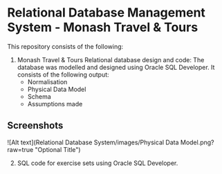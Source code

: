 # Relational Database Management System - Monash Travel & Tours 

This repository consists of the following:

1. Monash Travel & Tours Relational database design and code: The database was modelled and designed using Oracle SQL Developer. It consists of the following output:
   - Normalisation 
   - Physical Data Model
   - Schema
   - Assumptions made
   
## Screenshots

![Alt text](Relational Database System/images/Physical Data Model.png?raw=true "Optional Title")

2. SQL code for exercise sets using Oracle SQL Developer.
